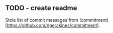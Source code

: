 ## TODO - create readme

Stole list of commit messages from (commitment)[https://github.com/ngerakines/commitment].